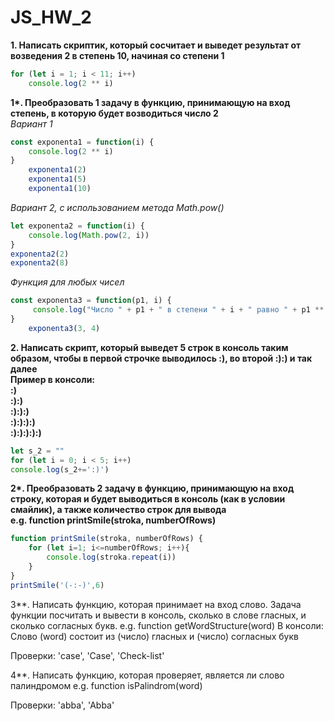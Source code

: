 # **JS_HW_2**  

**1. Написать скриптик, который сосчитает и выведет результат от возведения 2 в степень 10, начиная со степени 1**  
```js
for (let i = 1; i < 11; i++) 
    console.log(2 ** i)
```
__1*. Преобразовать 1 задачу в функцию, принимающую на вход степень, в которую будет возводиться число 2__  
*Вариант 1*
```js
const exponenta1 = function(i) {
    console.log(2 ** i)
}
    exponenta1(2)
    exponenta1(5)
    exponenta1(10)
```
*Вариант 2, с использованием метода Math.pow()*
```js
let exponenta2 = function(i) {
    console.log(Math.pow(2, i))
}
exponenta2(2)
exponenta2(8)
```
*Функция для любых чисел* 

```js
const exponenta3 = function(p1, i) {
     console.log("Число " + p1 + " в степени " + i + " равно " + p1 ** i)
}
    exponenta3(3, 4)
```
**2. Написать скрипт, который выведет 5 строк в консоль таким образом, чтобы в первой строчке выводилось :), во второй :):) и так далее  
Пример в консоли:  
:)  
:):)  
:):):)  
:):):):)  
:):):):):)**  
```js
let s_2 = ""
for (let i = 0; i < 5; i++)
console.log(s_2+=':)')
```
__2*. Преобразовать 2 задачу в функцию, принимающую на вход строку, которая и будет выводиться в консоль (как в условии смайлик), а также количество строк для вывода  
e.g. function printSmile(stroka, numberOfRows)__  
```js
function printSmile(stroka, numberOfRows) {
    for (let i=1; i<=numberOfRows; i++){
        console.log(stroka.repeat(i))
    }
}
printSmile('(-:-)',6)
```
3**.  Написать функцию, которая принимает на вход слово. Задача функции посчитать и вывести в консоль, сколько в слове гласных, и сколько согласных букв.
e.g. function getWordStructure(word)
В консоли: 
Слово (word) состоит из  (число) гласных и (число) согласных букв

Проверки: 'case', 'Case', 'Check-list'

4**. Написать функцию, которая проверяет, является ли слово палиндромом
e.g. function isPalindrom(word)

Проверки: 'abba', 'Abba'
